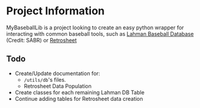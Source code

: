 # Project Information
MyBaseballLib is a project looking to create an easy python wrapper for interacting with common baseball tools, such as [Lahman Baseball Database](https://sabr.org/lahman-database/) (Credit: SABR) or [Retrosheet](https://www.retrosheet.org/)

## Todo
- Create/Update documentation for:
    - `/utils/db`'s files.
    - Retrosheet Data Population
- Create classes for each remaining Lahman DB Table
- Continue adding tables for Retrosheet data creation

